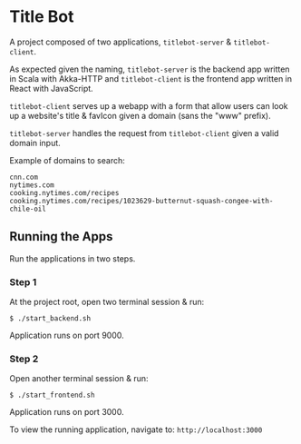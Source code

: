 # Title Bot

A project composed of two applications, `titlebot-server` & `titlebot-client`.

As expected given the naming, `titlebot-server` is the backend app written in Scala with Akka-HTTP and `titlebot-client` is the frontend app written in React with JavaScript.

`titlebot-client` serves up a webapp with a form that allow users can look up a website's title & favIcon given a domain (sans the "www" prefix).

`titlebot-server` handles the request from `titlebot-client` given a valid domain input.

Example of domains to search:
```
cnn.com
nytimes.com
cooking.nytimes.com/recipes
cooking.nytimes.com/recipes/1023629-butternut-squash-congee-with-chile-oil
```

## Running the Apps
Run the applications in two steps. 

### Step 1 
At the project root, open two terminal session & run:
```
$ ./start_backend.sh
```
Application runs on port 9000.

### Step 2
Open another terminal session & run:
```
$ ./start_frontend.sh
```
Application runs on port 3000.

To view the running application, navigate to: `http://localhost:3000`